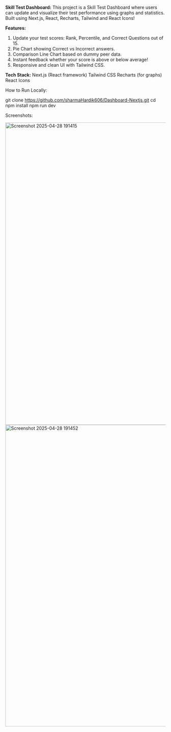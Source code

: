 **Skill Test Dashboard:**
This project is a Skill Test Dashboard where users can update and visualize their test performance using graphs and statistics.
Built using Next.js, React, Recharts, Tailwind and React Icons!

**Features:**
1. Update your test scores: Rank, Percentile, and Correct Questions out of 15.
2. Pie Chart showing Correct vs Incorrect answers.
3. Comparison Line Chart based on dummy peer data.
4. Instant feedback whether your score is above or below average!
5. Responsive and clean UI with Tailwind CSS.

**Tech Stack:**
Next.js (React framework)
Tailwind CSS
Recharts (for graphs)
React Icons

How to Run Locally:

git clone https://github.com/sharmaHardik606/Dashboard-Nextjs.git
cd <project-folder>
npm install
npm run dev

Screenshots:

<img width="949" alt="Screenshot 2025-04-28 191415" src="https://github.com/user-attachments/assets/af2d5fdc-d6e3-4c48-9be8-b015ba6b5297" />
<img width="947" alt="Screenshot 2025-04-28 191452" src="https://github.com/user-attachments/assets/efbb5c83-9bfb-4a19-8d9a-c119ebfc1a87" />
